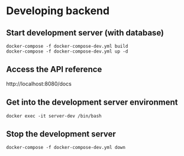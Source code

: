 # Developing backend

## Start development server (with database)
```
docker-compose -f docker-compose-dev.yml build
docker-compose -f docker-compose-dev.yml up -d
```

## Access the API reference
http://localhost:8080/docs

## Get into the development server environment
```
docker exec -it server-dev /bin/bash
```

## Stop the development server
```
docker-compose -f docker-compose-dev.yml down
```